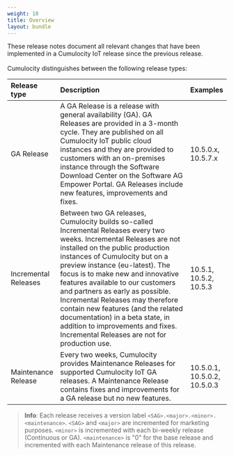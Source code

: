```yaml
---
weight: 10
title: Overview
layout: bundle
---
```


<div class="lead">
These release notes document all relevant changes that have been implemented in a Cumulocity IoT release since the previous release.
</div>

<br>
Cumulocity distinguishes between the following release types:

<table>
<colgroup>
       <col style="width: 15%;">
       <col style="width: 70%;">
       <col style="width: 15%;">
    </colgroup>
    <thead>
<tr>
<th style="text-align:left">Release type</th>
<th style="text-align:left">Description</th>
<th style="text-align:left">Examples</th>
</tr>
</thead>
<tbody>
<tr>
<td style="text-align:left">GA Release</td>
<td style="text-align:left">A GA Release is a release with general availability (GA). GA Releases are provided in a 3-month cycle. They are published on all Cumulocity IoT public cloud instances and they are provided to customers with an on-premises instance through the Software Download Center on the Software AG Empower Portal. GA Releases include new features, improvements and fixes.</td>
<td style="text-align:left">10.5.0.x, 10.5.7.x</td>
</tr>
<tr>
<td style="text-align:left">Incremental Releases</td>
<td style="text-align:left">Between two GA releases, Cumulocity builds so-called Incremental Releases every two weeks. Incremental Releases are not installed on the public production instances of Cumulocity but on a preview instance (eu-latest). The focus is to make new and innovative features available to our customers and partners as early as possible. Incremental Releases may therefore contain new features (and the related documentation) in a beta state, in addition to improvements and fixes. Incremental Releases are not for production use.  </td>
<td style="text-align:left">10.5.1, 10.5.2, 10.5.3</td>
</tr>
<tr>
<td style="text-align:left">Maintenance Release</td>
<td style="text-align:left">Every two weeks, Cumulocity provides Maintenance Releases for supported Cumulocity IoT GA releases. A Maintenance Release contains fixes and improvements for a GA release but no new features.</td>
<td style="text-align:left">10.5.0.1, 10.5.0.2, 10.5.0.3</td>
</tr>
</tbody>
</table>

>**Info**: Each release receives a version label `<SAG>.<major>.<minor>.<maintenance>`. `<SAG>` and `<major>` are incremented for marketing purposes. `<minor>` is incremented with each bi-weekly release (Continuous or GA). `<maintenance>` is "0" for the base release and incremented with each Maintenance release of this release.